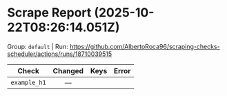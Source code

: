 # Scrape Report (2025-10-22T08:26:14.051Z)

Group: `default`  |  Run: https://github.com/AlbertoRoca96/scraping-checks-scheduler/actions/runs/18710039515

| Check | Changed | Keys | Error |
|---|:---:|:--|:--|
| `example_h1` | — |  |  |
